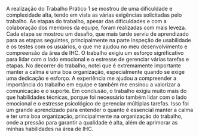 A realização do Trabalho Prático 1 se mostrou de uma dificuldade e complexidade alta, tendo em vista as várias exigências solicitadas pelo trabalho. As etapas do trabalho, apesar das dificuldades e com a colaboração dos membros da equipe, foram realizadas com mais leveza. Cada etapa se mostrou um desafio, que mais tarde serviu de aprendizado para as etapas seguintes, principalmente na parte inspeção de usabilidade e os testes com os usuários, o que me ajudou no meu desenvolvimento e compreensão da área de IHC.
O trabalho exigiu um esforço significativo para lidar com o lado emocional e o estresse de gerenciar várias tarefas e etapas. No decorrer do trabalho, notei que é extremamente importante manter a calma e uma boa organização, especialmente quando se exige uma dedicação e esforço. A experiência me ajudou a compreender a importância do trabalho em equipe e também me ensinou a valorizar a comunicação e o suporte.
Em conclusão, o trabalho exigiu muito mais do que habilidades técnicas, porque foi necessário também lidar com o lado emocional e o estresse psicológico de gerenciar múltiplas tarefas. Isso foi um grande aprendizado para entender o quanto é essencial manter a calma e ter uma boa organização, principalmente na organização do trabalho, onde a pressão para garantir a qualidade é alta, além de aprimorar as minhas habilidades na área de IHC. 
